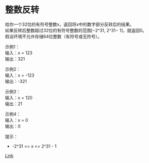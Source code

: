 <h1>整数反转</h1>

给你一个32位的有符号整数x，返回将x中的数字部分反转后的结果。</br>
如果反转后整数超过32位的有符号整数的范围[−2^31, 2^31− 1]，就返回0。</br>
假设环境不允许存储64位整数（有符号或无符号）。</br>

示例1：</br>
输入：x = 123</br>
输出：321</br>

示例2：</br>
输入：x = -123</br>
输出：-321</br>

示例3：</br>
输入：x = 120</br>
输出：21</br>

示例4：</br>
输入：x = 0</br>
输出：0</br>

提示：
- -2^31 <= x <= 2^31 - 1

[Link](https://leetcode-cn.com/problems/reverse-integer/)